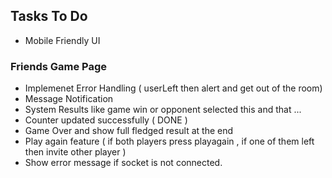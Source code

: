 ## Tasks To Do 

- Mobile Friendly UI

### Friends Game Page

- Implemenet Error Handling ( userLeft then alert and get out of the room)
- Message Notification
- System Results like game win or opponent selected this and that ... 
- Counter updated successfully ( DONE )
- Game Over and show full fledged result at the end
- Play again feature ( if both players press playagain , if one of them left then invite other player )
- Show error message if socket is not connected.
